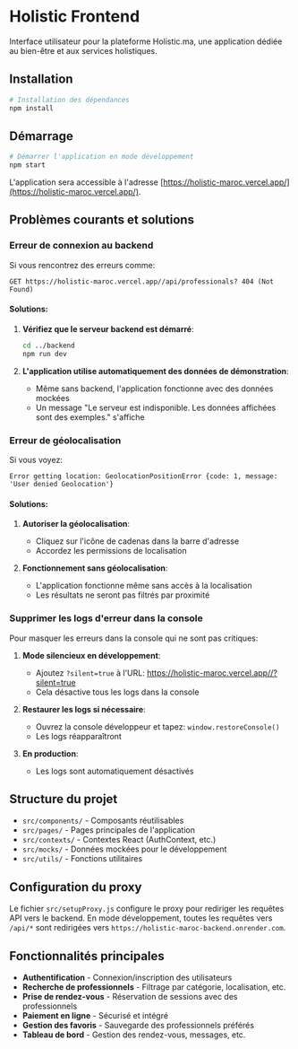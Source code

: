 # Holistic Frontend

Interface utilisateur pour la plateforme Holistic.ma, une application dédiée au bien-être et aux services holistiques.

## Installation

```bash
# Installation des dépendances
npm install
```

## Démarrage

```bash
# Démarrer l'application en mode développement
npm start
```

L'application sera accessible à l'adresse [https://holistic-maroc.vercel.app/](https://holistic-maroc.vercel.app/).

## Problèmes courants et solutions

### Erreur de connexion au backend

Si vous rencontrez des erreurs comme:
```
GET https://holistic-maroc.vercel.app//api/professionals? 404 (Not Found)
```

#### Solutions:

1. **Vérifiez que le serveur backend est démarré**:
   ```bash
   cd ../backend
   npm run dev
   ```

2. **L'application utilise automatiquement des données de démonstration**:
   - Même sans backend, l'application fonctionne avec des données mockées
   - Un message "Le serveur est indisponible. Les données affichées sont des exemples." s'affiche

### Erreur de géolocalisation

Si vous voyez:
```
Error getting location: GeolocationPositionError {code: 1, message: 'User denied Geolocation'}
```

#### Solutions:

1. **Autoriser la géolocalisation**:
   - Cliquez sur l'icône de cadenas dans la barre d'adresse
   - Accordez les permissions de localisation

2. **Fonctionnement sans géolocalisation**:
   - L'application fonctionne même sans accès à la localisation
   - Les résultats ne seront pas filtrés par proximité

### Supprimer les logs d'erreur dans la console

Pour masquer les erreurs dans la console qui ne sont pas critiques:

1. **Mode silencieux en développement**:
   - Ajoutez `?silent=true` à l'URL: https://holistic-maroc.vercel.app//?silent=true
   - Cela désactive tous les logs dans la console

2. **Restaurer les logs si nécessaire**:
   - Ouvrez la console développeur et tapez: `window.restoreConsole()`
   - Les logs réapparaîtront

3. **En production**:
   - Les logs sont automatiquement désactivés

## Structure du projet

- `src/components/` - Composants réutilisables
- `src/pages/` - Pages principales de l'application
- `src/contexts/` - Contextes React (AuthContext, etc.)
- `src/mocks/` - Données mockées pour le développement
- `src/utils/` - Fonctions utilitaires

## Configuration du proxy

Le fichier `src/setupProxy.js` configure le proxy pour rediriger les requêtes API vers le backend. En mode développement, toutes les requêtes vers `/api/*` sont redirigées vers `https://holistic-maroc-backend.onrender.com`.

## Fonctionnalités principales

- **Authentification** - Connexion/inscription des utilisateurs
- **Recherche de professionnels** - Filtrage par catégorie, localisation, etc.
- **Prise de rendez-vous** - Réservation de sessions avec des professionnels
- **Paiement en ligne** - Sécurisé et intégré
- **Gestion des favoris** - Sauvegarde des professionnels préférés
- **Tableau de bord** - Gestion des rendez-vous, messages, etc.
